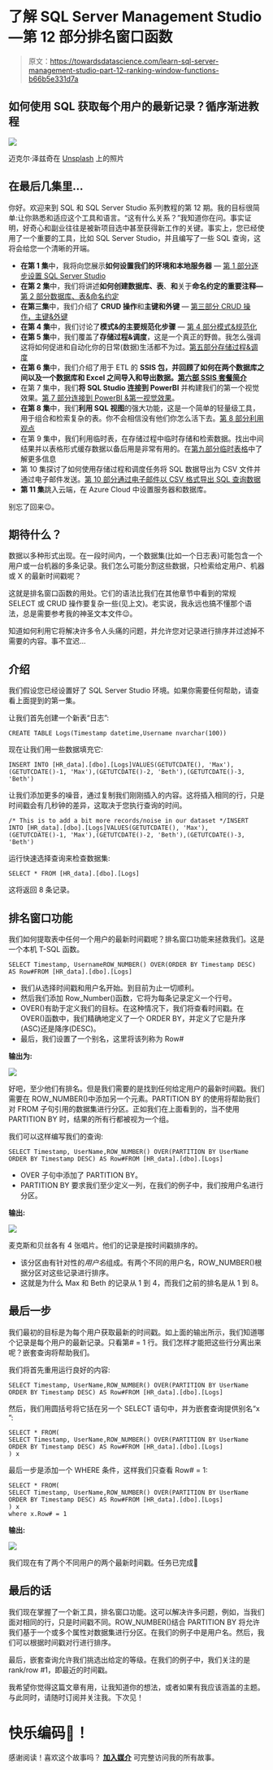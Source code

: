 # 了解 SQL Server Management Studio —第 12 部分排名窗口函数

> 原文：<https://towardsdatascience.com/learn-sql-server-management-studio-part-12-ranking-window-functions-b66b5e331d7a>

## 如何使用 SQL 获取每个用户的最新记录？循序渐进教程

![](img/c7078b08ea66ca3cf990db8ad48f6ac2.png)

迈克尔·泽兹奇在 [Unsplash](https://unsplash.com/?utm_source=medium&utm_medium=referral) 上的照片

## 在最后几集里…

你好。欢迎来到 SQL 和 SQL Server Studio 系列教程的第 12 期。我的目标很简单:让你熟悉和适应这个工具和语言。“这有什么关系？”我知道你在问。事实证明，好奇心和副业往往是被新项目选中甚至获得新工作的关键。事实上，您已经使用了一个重要的工具，比如 SQL Server Studio，并且编写了一些 SQL 查询，这将会给您一个清晰的开端。

*   **在第 1 集**中，我将向您展示**如何设置我们的环境和本地服务器** — [第 1 部分逐步设置 SQL Server Studio](/getting-started-with-sql-server-management-studio-part-1-step-by-step-setup-63428650a1e0)
*   **在第 2 集**中，我们将讲述**如何创建数据库、表**、**和**关于**命名约定的重要注释—** [第 2 部分数据库、表&命名约定](/getting-started-with-sql-server-management-studio-5cd24bb1a87c)
*   **在第三集**中，我们介绍了 **CRUD 操作**和**主键和外键** — [第三部分 CRUD 操作，主键&外键](/learn-sql-server-management-studio-part-3-crud-operations-primary-foreign-keys-9d884b32ad70)
*   **在第 4 集**中，我们讨论了**模式&的主要规范化步骤** — [第 4 部分模式&规范化](/learn-sql-server-management-studio-part-4-schemas-normalization-80bcd6a5258)
*   **在第 5 集**中，我们覆盖了**存储过程&调度**，这是一个真正的野兽。我怎么强调这将如何促进和自动化你的日常(数据)生活都不为过。[第五部分存储过程&调度](/learn-sql-server-management-studio-part-5-stored-procedures-scheduling-88fd9788d314)
*   **在第 6 集**中，我们介绍了用于 ETL 的 **SSIS 包，并回顾了如何在两个数据库之间以及一个数据库和 Excel 之间导入和导出数据。[第六部 SSIS 套餐简介](/learn-sql-server-management-studio-part-6-ssis-packages-9438dbc90437)**
*   在第 7 集中，我们**将 SQL Studio 连接到 PowerBI** 并构建我们的第一个视觉效果。[第 7 部分连接到 PowerBI &第一视觉效果](http://part%207%20connect%20to%20powerbi%20%26%20first%20visuals/)。
*   **在第 8 集**中，我们**利用 SQL 视图**的强大功能，这是一个简单的轻量级工具，用于组合和检索复杂的表。你不会相信没有他们你怎么活下去。[第 8 部分利用观点](/learn-sql-server-management-studio-part-8-leverage-the-views-206fbcef3957)
*   在第 9 集中，我们利用临时表，在存储过程中临时存储和检索数据。找出中间结果并以表格形式缓存数据以备后用是非常有用的。在[第九部分临时表格](/learn-sql-server-management-studio-part-9-temporary-tables-f69aee616833)中了解更多信息
*   第 10 集探讨了如何使用存储过程和调度任务将 SQL 数据导出为 CSV 文件并通过电子邮件发送。[第 10 部分通过电子邮件以 CSV 格式导出 SQL 查询数据](/learn-sql-server-management-studio-part-10-export-tables-by-email-as-csv-29bf2d990656)
*   **第 11 集**跳入云端，在 Azure Cloud 中设置服务器和数据库。

别忘了回来😉。

## 期待什么？

数据以多种形式出现。在一段时间内，一个数据集(比如一个日志表)可能包含一个用户或一台机器的多条记录。我们怎么可能分割这些数据，只检索给定用户、机器或 X 的最新时间戳呢？

这就是排名窗口函数的用处。它们的语法比我们在其他章节中看到的常规 SELECT 或 CRUD 操作要复杂一些(见上文)。老实说，我永远也搞不懂那个语法，总是需要参考我的神圣文本文件😉。

知道如何利用它将解决许多令人头痛的问题，并允许您对记录进行排序并过滤掉不需要的内容。事不宜迟…

## 介绍

我们假设您已经设置好了 SQL Server Studio 环境。如果你需要任何帮助，请查看上面提到的第一集。

让我们首先创建一个新表“日志”:

```
CREATE TABLE Logs(Timestamp datetime,Username nvarchar(100))
```

现在让我们用一些数据填充它:

```
INSERT INTO [HR_data].[dbo].[Logs]VALUES(GETUTCDATE(), 'Max'),(GETUTCDATE()-1, 'Max'),(GETUTCDATE()-2, 'Beth'),(GETUTCDATE()-3, 'Beth')
```

让我们添加更多的噪音，通过复制我们刚刚插入的内容。这将插入相同的行，只是时间戳会有几秒钟的差异，这取决于您执行查询的时间。

```
/* This is to add a bit more records/noise in our dataset */INSERT INTO [HR_data].[dbo].[Logs]VALUES(GETUTCDATE(), 'Max'),(GETUTCDATE()-1, 'Max'),(GETUTCDATE()-2, 'Beth'),(GETUTCDATE()-3, 'Beth')
```

运行快速选择查询来检查数据集:

```
SELECT * FROM [HR_data].[dbo].[Logs]
```

这将返回 8 条记录。

## 排名窗口功能

我们如何提取表中任何一个用户的最新时间戳呢？排名窗口功能来拯救我们。这是一个本机 T-SQL 函数。

```
SELECT Timestamp, UsernameROW_NUMBER() OVER(ORDER BY Timestamp DESC) AS Row#FROM [HR_data].[dbo].[Logs]
```

*   我们从选择时间戳和用户名开始。到目前为止一切顺利。
*   然后我们添加 Row_Number()函数，它将为每条记录定义一个行号。
*   OVER()有助于定义我们的目标。在这种情况下，我们将查看时间戳。在 OVER()函数中，我们精确地定义了一个 ORDER BY，并定义了它是升序(ASC)还是降序(DESC)。
*   最后，我们设置了一个别名，这里将该列称为 Row#

**输出为:**

![](img/d260e2bddcd97126ec09e19f954f5b13.png)

好吧，至少他们有排名。但是我们需要的是找到任何给定用户的最新时间戳。我们需要在 ROW_NUMBER()中添加另一个元素。PARTITION BY 的使用将帮助我们对 FROM 子句引用的数据集进行分区。正如我们在上面看到的，当不使用 PARTITION BY 时，结果的所有行都被视为一个组。

我们可以这样编写我们的查询:

```
SELECT Timestamp, UserName,ROW_NUMBER() OVER(PARTITION BY UserName ORDER BY Timestamp DESC) AS Row#FROM [HR_data].[dbo].[Logs]
```

*   OVER 子句中添加了 PARTITION BY。
*   PARTITION BY 要求我们至少定义一列，在我们的例子中，我们按用户名进行分区。

**输出:**

![](img/7228f3b246f0095616ec3f28229c1ed5.png)

麦克斯和贝丝各有 4 张唱片。他们的记录是按时间戳排序的。

*   该分区由有针对性的*用户名*组成。有两个不同的用户名，ROW_NUMBER()根据分区对这些记录进行排序。
*   这就是为什么 Max 和 Beth 的记录从 1 到 4，而我们之前的排名是从 1 到 8。

## 最后一步

我们最初的目标是为每个用户获取最新的时间戳。如上面的输出所示，我们知道哪个记录是每个用户的最新记录。只看第# = 1 行。我们怎样才能把这些行分离出来呢？嵌套查询将帮助我们。

我们将首先重用运行良好的内容:

```
SELECT Timestamp, UserName,ROW_NUMBER() OVER(PARTITION BY UserName ORDER BY Timestamp DESC) AS Row#FROM [HR_data].[dbo].[Logs]
```

然后，我们用圆括号将它括在另一个 SELECT 语句中，并为嵌套查询提供别名“x ”:

```
SELECT * FROM(
SELECT Timestamp, UserName,ROW_NUMBER() OVER(PARTITION BY UserName ORDER BY Timestamp DESC) AS Row#FROM [HR_data].[dbo].[Logs]
) x
```

最后一步是添加一个 WHERE 条件，这样我们只查看 Row# = 1:

```
SELECT * FROM(
SELECT Timestamp, UserName,ROW_NUMBER() OVER(PARTITION BY UserName ORDER BY Timestamp DESC) AS Row#FROM [HR_data].[dbo].[Logs]
) x
where x.Row# = 1
```

**输出:**

![](img/17bef3edcc81bac9a3e5ba8ec77d5987.png)

我们现在有了两个不同用户的两个最新时间戳。任务已完成🙂

## 最后的话

我们现在掌握了一个新工具，排名窗口功能。这可以解决许多问题，例如，当我们面对相同的行，只是时间戳不同。ROW_NUMBER()结合 PARTITION BY 将允许我们基于一个或多个属性对数据集进行分区。在我们的例子中是用户名。然后，我们可以根据时间戳对行进行排序。

最后，嵌套查询允许我们挑选出给定的等级。在我们的例子中，我们关注的是 rank/row #1，即最近的时间戳。

我希望你觉得这篇文章有用，让我知道你的想法，或者如果有我应该涵盖的主题。与此同时，请随时订阅并关注我。下次见！

# 快乐编码🎉！

感谢阅读！喜欢这个故事吗？ [**加入媒介**](https://medium.com/@maximegodfroid/membership) 可完整访问我的所有故事。